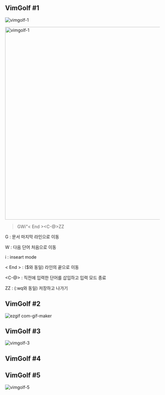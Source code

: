 ## VimGolf #1
![vimgolf-1](https://user-images.githubusercontent.com/94420917/144644256-4fa112aa-fbda-43cc-b598-6a42496a6a19.gif)


<img width="626" alt="vimgolf-1" src="https://user-images.githubusercontent.com/94420917/144644521-f94d298c-38ef-4ff6-8e54-d910c849cede.png">

> GWi"< End ><C-@>ZZ

  G : 문서 마지막 라인으로 이동

  W : 다음 단어 처음으로 이동
  
  i : inseart mode
  
  < End > : ($와 동일) 라인의 끝으로 이동

  <C-@> : 직전에 입력한 단어를 삽입하고 입력 모드 종료
    
  ZZ : (:wq와 동일) 저장하고 나가기


## VimGolf #2
![ezgif com-gif-maker](https://user-images.githubusercontent.com/94420917/144633897-1e607105-ea6f-4d1b-8467-ad3d06c9c6a7.gif)


## VimGolf #3
![vimgolf-3](https://user-images.githubusercontent.com/94420917/144634305-207becef-b6df-4e69-a096-82ef7d8c1e34.gif)


## VimGolf #4

## VimGolf #5
![vimgolf-5](https://user-images.githubusercontent.com/94420917/144642803-5c73ccca-34b9-4bcb-9dc5-2df8be84f5af.gif)
